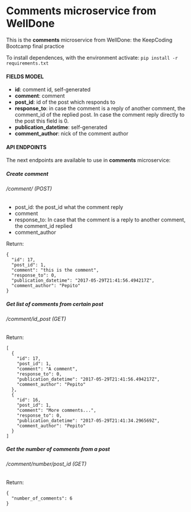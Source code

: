 # Comments microservice from WellDone
This is the **comments** microservice from WellDone: the KeepCoding Bootcamp final practice

To install dependences, with the environment activate:
```pip install -r requirements.txt```

#### FIELDS MODEL
* **id**: comment id, self-generated
* **comment**: comment
* **post_id**: id of the post which responds to
* **response_to**: in case the comment is a reply of another comment,
the comment_id of the replied post. In case the comment reply directly
to the post this field is 0.
* **publication_datetime**: self-generated
* **comment_author**: nick of the comment author

#### API ENDPOINTS

The next endpoints are available to use in **comments** microservice:

##### Create comment
###### /comment/ (POST)

* post_id: the post_id what the comment reply
* comment
* response_to: In case that the comment is a reply to another comment, the comment_id replied
* comment_author

Return:
```
{
  "id": 17,
  "post_id": 1,
  "comment": "this is the comment",
  "response_to": 0,
  "publication_datetime": "2017-05-29T21:41:56.494217Z",
  "comment_author": "Pepito"
}
```

##### Get list of comments from certain post
###### /comment/id_post (GET)

Return:
```
[
  {
    "id": 17,
    "post_id": 1,
    "comment": "A comment",
    "response_to": 0,
    "publication_datetime": "2017-05-29T21:41:56.494217Z",
    "comment_author": "Pepito"
  },
  {
    "id": 16,
    "post_id": 1,
    "comment": "More comments...",
    "response_to": 0,
    "publication_datetime": "2017-05-29T21:41:34.296569Z",
    "comment_author": "Pepito"
  }
]
```
##### Get the number of comments from a post
###### /comment/number/post_id (GET)

Return:
```
{
  "number_of_comments": 6
}
```
